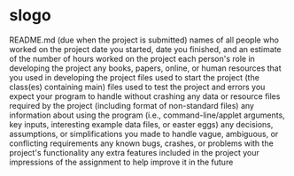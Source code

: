 # slogo

README.md (due when the project is submitted)
names of all people who worked on the project
date you started, date you finished, and an estimate of the number of hours worked on the project
each person's role in developing the project
any books, papers, online, or human resources that you used in developing the project
files used to start the project (the class(es) containing main)
files used to test the project and errors you expect your program to handle without crashing
any data or resource files required by the project (including format of non-standard files)
any information about using the program (i.e., command-line/applet arguments, key inputs, interesting example data files, or easter eggs)
any decisions, assumptions, or simplifications you made to handle vague, ambiguous, or conflicting requirements
any known bugs, crashes, or problems with the project's functionality
any extra features included in the project
your impressions of the assignment to help improve it in the future